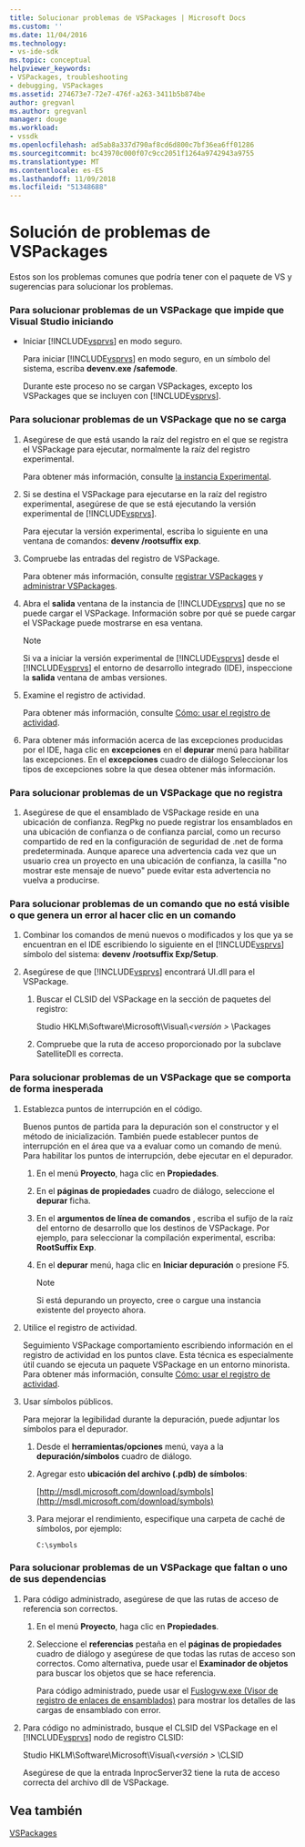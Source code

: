 ```yaml
---
title: Solucionar problemas de VSPackages | Microsoft Docs
ms.custom: ''
ms.date: 11/04/2016
ms.technology:
- vs-ide-sdk
ms.topic: conceptual
helpviewer_keywords:
- VSPackages, troubleshooting
- debugging, VSPackages
ms.assetid: 274673e7-72e7-476f-a263-3411b5b874be
author: gregvanl
ms.author: gregvanl
manager: douge
ms.workload:
- vssdk
ms.openlocfilehash: ad5ab8a337d790af8cd6d800c7bf36ea6ff01286
ms.sourcegitcommit: bc43970c000f07c9cc2051f1264a9742943a9755
ms.translationtype: MT
ms.contentlocale: es-ES
ms.lasthandoff: 11/09/2018
ms.locfileid: "51348688"
---
```

# <a name="troubleshooting-vspackages"></a>Solución de problemas de VSPackages
Estos son los problemas comunes que podría tener con el paquete de VS y sugerencias para solucionar los problemas.  
  
### <a name="to-troubleshoot-a-vspackage-that-keeps-visual-studio-from-starting"></a>Para solucionar problemas de un VSPackage que impide que Visual Studio iniciando  
  
- Iniciar [!INCLUDE[vsprvs](../code-quality/includes/vsprvs_md.md)] en modo seguro.  
  
   Para iniciar [!INCLUDE[vsprvs](../code-quality/includes/vsprvs_md.md)] en modo seguro, en un símbolo del sistema, escriba **devenv.exe /safemode**.  
  
   Durante este proceso no se cargan VSPackages, excepto los VSPackages que se incluyen con [!INCLUDE[vsprvs](../code-quality/includes/vsprvs_md.md)].  
  
### <a name="to-troubleshoot-a-vspackage-that-does-not-load"></a>Para solucionar problemas de un VSPackage que no se carga  
  
1. Asegúrese de que está usando la raíz del registro en el que se registra el VSPackage para ejecutar, normalmente la raíz del registro experimental.  
  
    Para obtener más información, consulte [la instancia Experimental](../extensibility/the-experimental-instance.md).  
  
2. Si se destina el VSPackage para ejecutarse en la raíz del registro experimental, asegúrese de que se está ejecutando la versión experimental de [!INCLUDE[vsprvs](../code-quality/includes/vsprvs_md.md)].  
  
    Para ejecutar la versión experimental, escriba lo siguiente en una ventana de comandos: **devenv /rootsuffix exp**.  
  
3. Compruebe las entradas del registro de VSPackage.  
  
    Para obtener más información, consulte [registrar VSPackages](registering-and-unregistering-vspackages.md) y [administrar VSPackages](../extensibility/managing-vspackages.md).  
  
4. Abra el **salida** ventana de la instancia de [!INCLUDE[vsprvs](../code-quality/includes/vsprvs_md.md)] que no se puede cargar el VSPackage. Información sobre por qué se puede cargar el VSPackage puede mostrarse en esa ventana.  
  
   > [!NOTE]
   >  Si va a iniciar la versión experimental de [!INCLUDE[vsprvs](../code-quality/includes/vsprvs_md.md)] desde el [!INCLUDE[vsprvs](../code-quality/includes/vsprvs_md.md)] el entorno de desarrollo integrado (IDE), inspeccione la **salida** ventana de ambas versiones.  
  
5. Examine el registro de actividad.  
  
    Para obtener más información, consulte [Cómo: usar el registro de actividad](../extensibility/how-to-use-the-activity-log.md).  
  
6. Para obtener más información acerca de las excepciones producidas por el IDE, haga clic en **excepciones** en el **depurar** menú para habilitar las excepciones. En el **excepciones** cuadro de diálogo Seleccionar los tipos de excepciones sobre la que desea obtener más información.  
  
### <a name="to-troubleshoot-a-vspackage-that-does-not-register"></a>Para solucionar problemas de un VSPackage que no registra  
  
1.  Asegúrese de que el ensamblado de VSPackage reside en una ubicación de confianza. RegPkg no puede registrar los ensamblados en una ubicación de confianza o de confianza parcial, como un recurso compartido de red en la configuración de seguridad de .net de forma predeterminada. Aunque aparece una advertencia cada vez que un usuario crea un proyecto en una ubicación de confianza, la casilla "no mostrar este mensaje de nuevo" puede evitar esta advertencia no vuelva a producirse.  
  
### <a name="to-troubleshoot-a-command-that-is-not-visible-or-that-generates-an-error-when-you-click-a-command"></a>Para solucionar problemas de un comando que no está visible o que genera un error al hacer clic en un comando  
  
1. Combinar los comandos de menú nuevos o modificados y los que ya se encuentran en el IDE escribiendo lo siguiente en el [!INCLUDE[vsprvs](../code-quality/includes/vsprvs_md.md)] símbolo del sistema: **devenv /rootsuffix Exp/Setup**.  
  
2. Asegúrese de que [!INCLUDE[vsprvs](../code-quality/includes/vsprvs_md.md)] encontrará UI.dll para el VSPackage.  
  
   1.  Buscar el CLSID del VSPackage en la sección de paquetes del registro:  
  
        Studio HKLM\Software\Microsoft\Visual\\*\<versión >* \Packages  
  
   2.  Compruebe que la ruta de acceso proporcionado por la subclave SatelliteDll es correcta.  
  
### <a name="to-troubleshoot-a-vspackage-that-behaves-unexpectedly"></a>Para solucionar problemas de un VSPackage que se comporta de forma inesperada  
  
1.  Establezca puntos de interrupción en el código.  
  
     Buenos puntos de partida para la depuración son el constructor y el método de inicialización. También puede establecer puntos de interrupción en el área que va a evaluar como un comando de menú. Para habilitar los puntos de interrupción, debe ejecutar en el depurador.  
  
    1.  En el menú **Proyecto**, haga clic en **Propiedades**.  
  
    2.  En el **páginas de propiedades** cuadro de diálogo, seleccione el **depurar** ficha.  
  
    3.  En el **argumentos de línea de comandos** , escriba el sufijo de la raíz del entorno de desarrollo que los destinos de VSPackage. Por ejemplo, para seleccionar la compilación experimental, escriba: **RootSuffix Exp**.  
  
    4.  En el **depurar** menú, haga clic en **Iniciar depuración** o presione F5.  
  
        > [!NOTE]
        >  Si está depurando un proyecto, cree o cargue una instancia existente del proyecto ahora.  
  
2.  Utilice el registro de actividad.  
  
     Seguimiento VSPackage comportamiento escribiendo información en el registro de actividad en los puntos clave. Esta técnica es especialmente útil cuando se ejecuta un paquete VSPackage en un entorno minorista. Para obtener más información, consulte [Cómo: usar el registro de actividad](../extensibility/how-to-use-the-activity-log.md).  
  
3.  Usar símbolos públicos.  
  
     Para mejorar la legibilidad durante la depuración, puede adjuntar los símbolos para el depurador.  
  
    1.  Desde el **herramientas/opciones** menú, vaya a la **depuración/símbolos** cuadro de diálogo.  
  
    2.  Agregar esto **ubicación del archivo (.pdb) de símbolos**:  
  
         [http://msdl.microsoft.com/download/symbols](http://msdl.microsoft.com/download/symbols)  
  
    3.  Para mejorar el rendimiento, especifique una carpeta de caché de símbolos, por ejemplo:  
  
        ```  
        C:\symbols  
        ```  
  
### <a name="to-troubleshoot-a-missing-vspackage-or-one-of-its-dependencies"></a>Para solucionar problemas de un VSPackage que faltan o uno de sus dependencias  
  
1. Para código administrado, asegúrese de que las rutas de acceso de referencia son correctos.  
  
   1.  En el menú **Proyecto**, haga clic en **Propiedades**.  
  
   2.  Seleccione el **referencias** pestaña en el **páginas de propiedades** cuadro de diálogo y asegúrese de que todas las rutas de acceso son correctos. Como alternativa, puede usar el **Examinador de objetos** para buscar los objetos que se hace referencia.  
  
        Para código administrado, puede usar el [Fuslogvw.exe (Visor de registro de enlaces de ensamblados)](/dotnet/framework/tools/fuslogvw-exe-assembly-binding-log-viewer) para mostrar los detalles de las cargas de ensamblado con error.  
  
2. Para código no administrado, busque el CLSID del VSPackage en el [!INCLUDE[vsprvs](../code-quality/includes/vsprvs_md.md)] nodo de registro CLSID:  
  
    Studio HKLM\Software\Microsoft\Visual\\*\<versión >* \CLSID  
  
   Asegúrese de que la entrada InprocServer32 tiene la ruta de acceso correcta del archivo dll de VSPackage.  
  
## <a name="see-also"></a>Vea también  
 [VSPackages](../extensibility/internals/vspackages.md)
